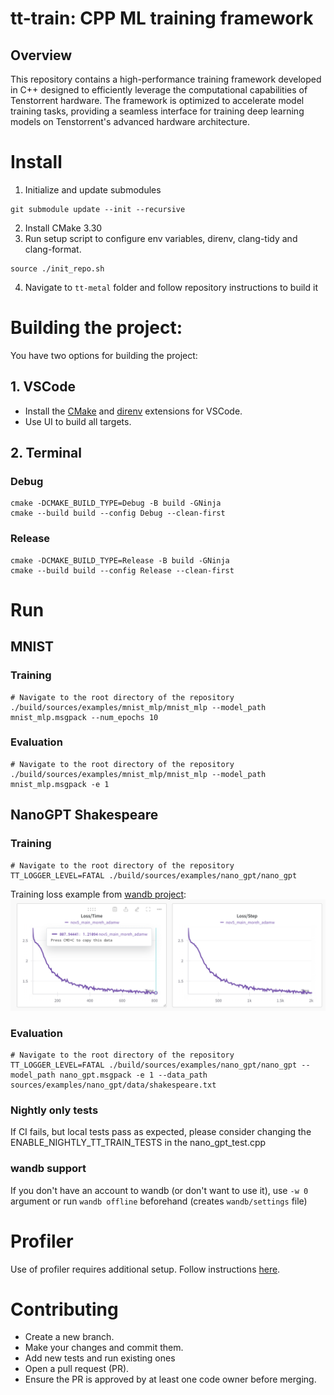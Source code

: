 # tt-train: CPP ML training framework

## Overview
This repository contains a high-performance training framework developed in C++ designed to efficiently leverage the computational capabilities of Tenstorrent hardware. The framework is optimized to accelerate model training tasks, providing a seamless interface for training deep learning models on Tenstorrent's advanced hardware architecture.

# Install
1. Initialize and update submodules
```
git submodule update --init --recursive
```
2. Install CMake 3.30
3. Run setup script to configure env variables, direnv, clang-tidy and clang-format.
```
source ./init_repo.sh
```
4. Navigate to `tt-metal` folder and follow repository instructions to build it


# Building the project:
You have two options for building the project:

## 1. VSCode
* Install the [CMake](https://marketplace.visualstudio.com/items?itemName=twxs.cmake) and [direnv](https://marketplace.visualstudio.com/items?itemName=mkhl.direnv) extensions for VSCode.
* Use UI to build all targets.

## 2. Terminal
### Debug
```
cmake -DCMAKE_BUILD_TYPE=Debug -B build -GNinja
cmake --build build --config Debug --clean-first
```
### Release
```
cmake -DCMAKE_BUILD_TYPE=Release -B build -GNinja
cmake --build build --config Release --clean-first
```


# Run
## MNIST
### Training
```
# Navigate to the root directory of the repository
./build/sources/examples/mnist_mlp/mnist_mlp --model_path mnist_mlp.msgpack --num_epochs 10
```
### Evaluation
```
# Navigate to the root directory of the repository
./build/sources/examples/mnist_mlp/mnist_mlp --model_path mnist_mlp.msgpack -e 1
```

## NanoGPT Shakespeare
### Training
```
# Navigate to the root directory of the repository
TT_LOGGER_LEVEL=FATAL ./build/sources/examples/nano_gpt/nano_gpt
```

Training loss example from [wandb project](https://wandb.ai/tenstorrent-ml/tt_train_nano_gpt):
![NanoGPT training wandb chart](./images/nano-gpt-training-example.png)


### Evaluation
```
# Navigate to the root directory of the repository
TT_LOGGER_LEVEL=FATAL ./build/sources/examples/nano_gpt/nano_gpt --model_path nano_gpt.msgpack -e 1 --data_path sources/examples/nano_gpt/data/shakespeare.txt

```

### Nightly only tests
If CI fails, but local tests pass as expected, please consider changing the
ENABLE_NIGHTLY_TT_TRAIN_TESTS in the nano_gpt_test.cpp

### wandb support
If you don't have an account to wandb (or don't want to use it), use `-w 0` argument or run `wandb offline` beforehand (creates `wandb/settings` file)


# Profiler
Use of profiler requires additional setup. Follow instructions [here](./docs/PROFILER.md).

# Contributing
* Create a new branch.
* Make your changes and commit them.
* Add new tests and run existing ones
* Open a pull request (PR).
* Ensure the PR is approved by at least one code owner before merging.
